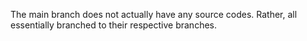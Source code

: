 The main branch does not actually have any source codes.
Rather, all essentially branched to their respective branches.

